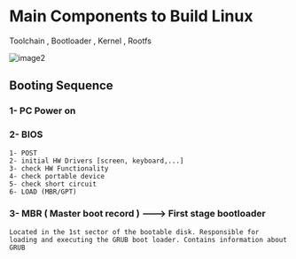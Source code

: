 # Main Components to Build Linux

Toolchain , Bootloader , Kernel , Rootfs

![image2](https://github.com/user-attachments/assets/5efa63ff-6c22-4c98-be0a-d9428489270a)


## Booting Sequence 
### 1- PC Power on 
### 2- BIOS
```
1- POST
2- initial HW Drivers [screen, keyboard,...]
3- check HW Functionality
4- check portable device
5- check short circuit
6- LOAD (MBR/GPT) 
```
### 3- MBR ( Master boot record ) ---> First stage bootloader
```
Located in the 1st sector of the bootable disk. Responsible for loading and executing the GRUB boot loader. Contains information about GRUB
```

